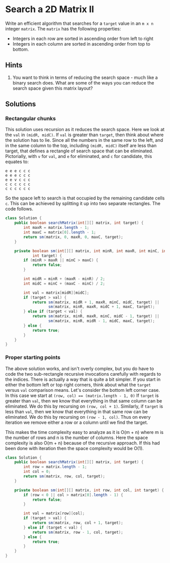 # Search a 2D Matrix II

Write an efficient algorithm that searches for a `target` value in an `m x n`
integer `matrix`. The `matrix` has the following properties:

* Integers in each row are sorted in ascending order from left to right
* Integers in each column are sorted in ascending order from top to bottom.

## Hints

1. You want to think in terms of reducing the search space - much like a binary
   search does. What are some of the ways you can reduce the search space given
   this matrix layout?

## Solutions

### Rectangular chunks

This solution uses recursion as it reduces the search space. Here we look at the
`val` in `(midR, midC)`. If `val` is greater than `target`, then think
about where the solution has to lie. Since all the numbers in the same row to the
left, and in the same column to the top, including `(midR, midC)` itself are less
than target, that defines a rectangle of search space that can be eliminated.
Pictorially, with `v` for `val`, and `e` for eliminated, and `c` for candidate,
this equates to:

```text
e e e c c c
e e e c c c
e e v c c c
c c c c c c
c c c c c c
```

So the space left to search is that occupied by the remaining candidate cells `c`.
This can be achieved by splitting it up into two separate rectangles. The code
follows.

```java
class Solution {
    public boolean searchMatrix(int[][] matrix, int target) {
        int maxR = matrix.length - 1;
        int maxC = matrix[0].length - 1;
        return sm(matrix, 0, maxR, 0, maxC, target);
    }

    private boolean sm(int[][] matrix, int minR, int maxR, int minC, int maxC,
            int target) {
        if (minR > maxR || minC > maxC) {
            return false;
        }

        int midR = minR + (maxR - minR) / 2;
        int midC = minC + (maxC - minC) / 2;

        int val = matrix[midR][midC];
        if (target > val) {
            return sm(matrix, midR + 1, maxR, minC, midC, target) ||
                   sm(matrix, minR, maxR, midC + 1, maxC, target);
        } else if (target < val) {
            return sm(matrix, minR, maxR, minC, midC - 1, target) ||
                   sm(matrix, minR, midR - 1, midC, maxC, target);
        } else {
            return true;
        }
    }
}
```

### Proper starting points

The above solution works, and isn't overly complex, but you do have to code
the two sub-rectangle recursive invocations carefully with regards to the
indices. There is actually a way that is quite a bit simpler. If you start
in either the bottom left or top right corners, think about what the
`target` versus `val` comparison means. Let's consider the bottom left corner
case. In this case we start at `(row, col) == (matrix.length - 1, 0)` If `target`
is greater than `val`, then we know that everything in that same column can be
eliminated. We do this by recursing on `(row, col + 1)`. Similarly, if `target`
is less than `val`, then we know that everything in that same row can be
eliminated. We do this by recursing on `(row - 1, col)`. Thus on every iteration
we remove either a row or a column until we find the target.

This makes the time complexity easy to analyze as it is O(m + n) where m is the
number of rows and n is the number of columns. Here the space complexity is also
O(m + n) because of the recursive approach. If this had been done with iteration
then the space complexity would be O(1).

```java
class Solution {
    public boolean searchMatrix(int[][] matrix, int target) {
        int row = matrix.length - 1;
        int col = 0;
        return sm(matrix, row, col, target);
    }

    private boolean sm(int[][] matrix, int row, int col, int target) {
        if (row < 0 || col > matrix[0].length - 1) {
            return false;
        }

        int val = matrix[row][col];
        if (target > val) {
            return sm(matrix, row, col + 1, target);
        } else if (target < val) {
            return sm(matrix, row - 1, col, target);
        } else {
            return true;
        }
    }
}
```
